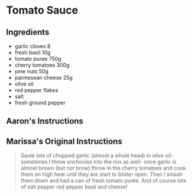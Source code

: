 # Tomato Sauce

## Ingredients
- garlic cloves 8
- fresh basil 10g
- tomato puree 750g
- cherry tomatoes 300g
- pine nuts 50g
- parmesean cheese 25g
- olive oil
- red pepper flakes
- salt
- fresh ground pepper

## Aaron's Instructions


## Marissa's Original Instructions

> Sauté lots of chopped garlic (almost a whole head) in olive oil- sometimes I throw anchovies into the mix as well- once garlic is almost brown (but not brow) throw in the cherry tomatoes and cook them on high heat until they are start to blister open. Then I smash them down and had a can of fresh tomato purée. And of course lots of salt pepper red pepper basil and cheese!